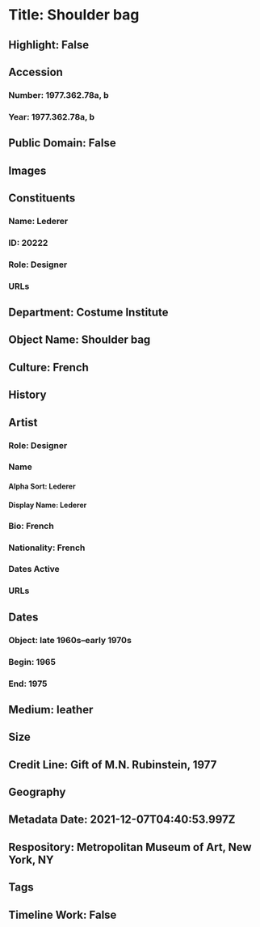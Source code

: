 # Title: Shoulder bag
## Highlight: False
## Accession
### Number: 1977.362.78a, b
### Year: 1977.362.78a, b
## Public Domain: False
## Images
## Constituents
### Name: Lederer
### ID: 20222
### Role: Designer
### URLs
## Department: Costume Institute
## Object Name: Shoulder bag
## Culture: French
## History
## Artist
### Role: Designer
### Name
#### Alpha Sort: Lederer
#### Display Name: Lederer
### Bio: French
### Nationality: French
### Dates Active
### URLs
## Dates
### Object: late 1960s–early 1970s
### Begin: 1965
### End: 1975
## Medium: leather
## Size
## Credit Line: Gift of M.N. Rubinstein, 1977
## Geography
## Metadata Date: 2021-12-07T04:40:53.997Z
## Respository: Metropolitan Museum of Art, New York, NY
## Tags
## Timeline Work: False
